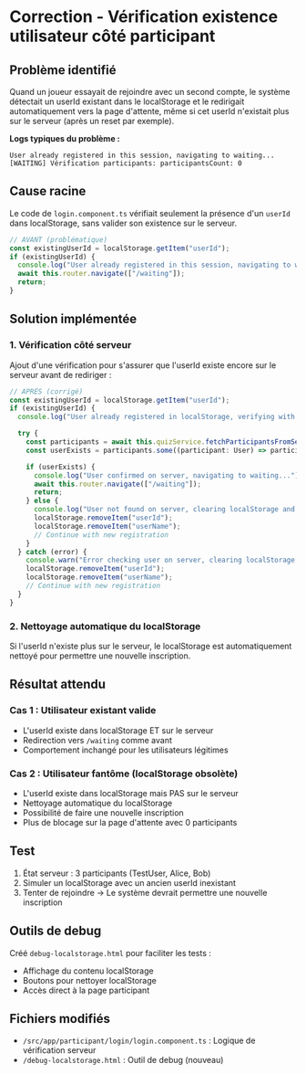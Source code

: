 # Correction - Vérification existence utilisateur côté participant

## Problème identifié

Quand un joueur essayait de rejoindre avec un second compte, le système détectait un userId existant dans le localStorage et le redirigait automatiquement vers la page d'attente, même si cet userId n'existait plus sur le serveur (après un reset par exemple).

**Logs typiques du problème :**

```
User already registered in this session, navigating to waiting...
[WAITING] Vérification participants: participantsCount: 0
```

## Cause racine

Le code de `login.component.ts` vérifiait seulement la présence d'un `userId` dans localStorage, sans valider son existence sur le serveur.

```typescript
// AVANT (problématique)
const existingUserId = localStorage.getItem("userId");
if (existingUserId) {
  console.log("User already registered in this session, navigating to waiting...");
  await this.router.navigate(["/waiting"]);
  return;
}
```

## Solution implémentée

### 1. Vérification côté serveur

Ajout d'une vérification pour s'assurer que l'userId existe encore sur le serveur avant de rediriger :

```typescript
// APRÈS (corrigé)
const existingUserId = localStorage.getItem("userId");
if (existingUserId) {
  console.log("User already registered in localStorage, verifying with server...");

  try {
    const participants = await this.quizService.fetchParticipantsFromServer();
    const userExists = participants.some((participant: User) => participant.id === existingUserId);

    if (userExists) {
      console.log("User confirmed on server, navigating to waiting...");
      await this.router.navigate(["/waiting"]);
      return;
    } else {
      console.log("User not found on server, clearing localStorage and allowing new registration...");
      localStorage.removeItem("userId");
      localStorage.removeItem("userName");
      // Continue with new registration
    }
  } catch (error) {
    console.warn("Error checking user on server, clearing localStorage:", error);
    localStorage.removeItem("userId");
    localStorage.removeItem("userName");
    // Continue with new registration
  }
}
```

### 2. Nettoyage automatique du localStorage

Si l'userId n'existe plus sur le serveur, le localStorage est automatiquement nettoyé pour permettre une nouvelle inscription.

## Résultat attendu

### Cas 1 : Utilisateur existant valide

- L'userId existe dans localStorage ET sur le serveur
- Redirection vers `/waiting` comme avant
- Comportement inchangé pour les utilisateurs légitimes

### Cas 2 : Utilisateur fantôme (localStorage obsolète)

- L'userId existe dans localStorage mais PAS sur le serveur
- Nettoyage automatique du localStorage
- Possibilité de faire une nouvelle inscription
- Plus de blocage sur la page d'attente avec 0 participants

## Test

1. État serveur : 3 participants (TestUser, Alice, Bob)
2. Simuler un localStorage avec un ancien userId inexistant
3. Tenter de rejoindre → Le système devrait permettre une nouvelle inscription

## Outils de debug

Créé `debug-localstorage.html` pour faciliter les tests :

- Affichage du contenu localStorage
- Boutons pour nettoyer localStorage
- Accès direct à la page participant

## Fichiers modifiés

- `/src/app/participant/login/login.component.ts` : Logique de vérification serveur
- `/debug-localstorage.html` : Outil de debug (nouveau)
